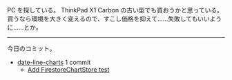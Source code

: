 PC を探している。 ThinkPad X1 Carbon の古い型でも買おうかと思っている。買うなら環境を大きく変えるので、すこし価格を抑えて……失敗してもいいように……とか。

---

今日のコミット。

- [date-line-charts](https://github.com/bouzuya/date-line-charts) 1 commit
  - [Add FirestoreChartStore test](https://github.com/bouzuya/date-line-charts/commit/6b1ac4bad7a16178d5f340781d17f87ad645c183)
